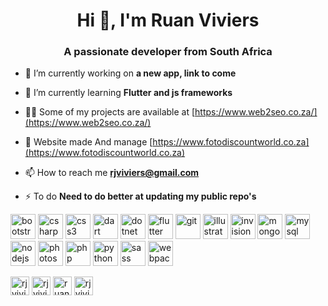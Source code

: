 <h1 align="center">Hi 👋, I'm Ruan Viviers</h1>
<h3 align="center">A passionate developer from South Africa</h3>

- 🔭 I’m currently working on **a new app, link to come**

- 🌱 I’m currently learning **Flutter and js frameworks**

- 👨‍💻 Some of my projects are available at [https://www.web2seo.co.za/](https://www.web2seo.co.za/)

- 📝 Website made And manage [https://www.fotodiscountworld.co.za](https://www.fotodiscountworld.co.za)

- 📫 How to reach me **rjviviers@gmail.com**

- ⚡ To do **Need to do better at updating my public repo's**

<p align="left"><img src="https://devicons.github.io/devicon/devicon.git/icons/bootstrap/bootstrap-plain.svg" alt="bootstrap" width="40" height="40"/> <img src="https://devicons.github.io/devicon/devicon.git/icons/csharp/csharp-original.svg" alt="csharp" width="40" height="40"/> <img src="https://devicons.github.io/devicon/devicon.git/icons/css3/css3-original-wordmark.svg" alt="css3" width="40" height="40"/> <img src="https://www.vectorlogo.zone/logos/dartlang/dartlang-icon.svg" alt="dart" width="40" height="40"/> <img src="https://devicons.github.io/devicon/devicon.git/icons/dot-net/dot-net-original-wordmark.svg" alt="dotnet" width="40" height="40"/> <img src="https://www.vectorlogo.zone/logos/flutterio/flutterio-icon.svg" alt="flutter" width="40" height="40"/> <img src="https://www.vectorlogo.zone/logos/git-scm/git-scm-icon.svg" alt="git" width="40" height="40"/> <img src="https://www.vectorlogo.zone/logos/adobe_illustrator/adobe_illustrator-icon.svg" alt="illustrator" width="40" height="40"/> <img src="https://www.vectorlogo.zone/logos/invisionapp/invisionapp-icon.svg" alt="invision" width="40" height="40"/> <img src="https://devicons.github.io/devicon/devicon.git/icons/mongodb/mongodb-original-wordmark.svg" alt="mongodb" width="40" height="40"/> <img src="https://devicons.github.io/devicon/devicon.git/icons/mysql/mysql-original-wordmark.svg" alt="mysql" width="40" height="40"/> <img src="https://devicons.github.io/devicon/devicon.git/icons/nodejs/nodejs-original-wordmark.svg" alt="nodejs" width="40" height="40"/> <img src="https://devicons.github.io/devicon/devicon.git/icons/photoshop/photoshop-plain.svg" alt="photoshop" width="40" height="40"/> <img src="https://devicons.github.io/devicon/devicon.git/icons/php/php-original.svg" alt="php" width="40" height="40"/> <img src="https://devicons.github.io/devicon/devicon.git/icons/python/python-original.svg" alt="python" width="40" height="40"/> <img src="https://devicons.github.io/devicon/devicon.git/icons/sass/sass-original.svg" alt="sass" width="40" height="40"/> <img src="https://devicons.github.io/devicon/devicon.git/icons/webpack/webpack-original.svg" alt="webpack" width="40" height="40"/></p>

<p align="left">
<a href="https://dev.to/rjviviers" target="blank"><img align="center" src="https://cdn.jsdelivr.net/npm/simple-icons@3.0.1/icons/dev-dot-to.svg" alt="rjviviers" height="30" width="30" /></a>
<a href="https://twitter.com/rjviviers" target="blank"><img align="center" src="https://cdn.jsdelivr.net/npm/simple-icons@3.0.1/icons/twitter.svg" alt="rjviviers" height="30" width="30" /></a>
<a href="https://linkedin.com/in/ruan viviers" target="blank"><img align="center" src="https://cdn.jsdelivr.net/npm/simple-icons@3.0.1/icons/linkedin.svg" alt="ruan viviers" height="30" width="30" /></a>
<a href="https://instagram.com/rjviviers" target="blank"><img align="center" src="https://cdn.jsdelivr.net/npm/simple-icons@3.0.1/icons/instagram.svg" alt="rjviviers" height="30" width="30" /></a>
</p>
